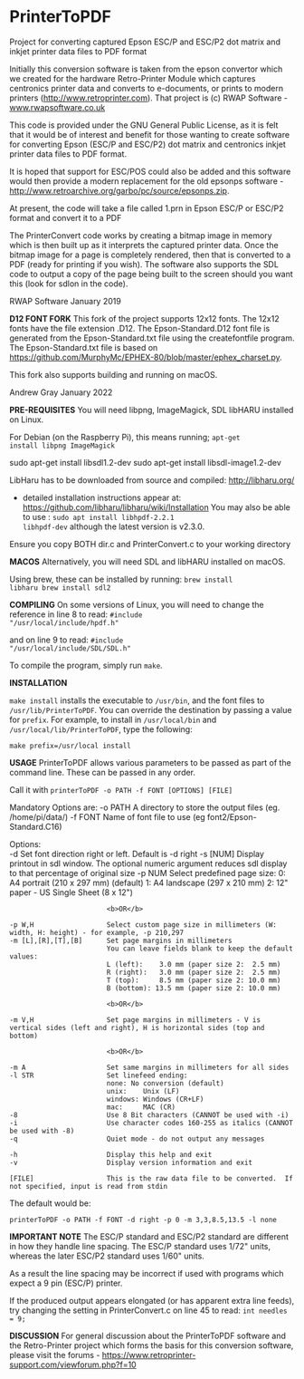 # PrinterToPDF
Project for converting captured Epson ESC/P and ESC/P2 dot matrix and inkjet printer data files to PDF format

Initially this conversion software is taken from the epson convertor which we created for the hardware Retro-Printer Module which captures centronics printer data and converts to e-documents, or prints to modern printers (http://www.retroprinter.com).  That project is (c) RWAP Software - www.rwapsoftware.co.uk

This code is provided under the GNU General Public License, as it is felt that it would be of interest and benefit for those wanting to create software for converting Epson (ESC/P and ESC/P2) dot matrix and centronics inkjet printer data files to PDF format.

It is hoped that support for ESC/POS could also be added and this software would then provide a modern replacement for the old epsonps software - http://www.retroarchive.org/garbo/pc/source/epsonps.zip.

At present, the code will take a file called 1.prn in Epson ESC/P or ESC/P2 format and convert it to a PDF

The PrinterConvert code works by creating a bitmap image in memory which is then built up as it interprets the captured printer data.  Once the bitmap image for a page is completely rendered, then that is converted to a PDF (ready for printing if you wish). The software also supports the SDL code to output a copy of the page being built to the screen should you want this (look for sdlon in the code).

RWAP Software
January 2019

<b>D12 FONT FORK</b>
This fork of the project supports 12x12 fonts. The 12x12 fonts have the file extension .D12. The Epson-Standard.D12 font file is generated from the Epson-Standard.txt file using the createfontfile program. The Epson-Standard.txt file is based on https://github.com/MurphyMc/EPHEX-80/blob/master/ephex_charset.py.

This fork also supports building and running on macOS.

Andrew Gray
January 2022

<b>PRE-REQUISITES</b>
You will need libpng, ImageMagick, SDL libHARU installed on Linux. 

For Debian (on the Raspberry Pi), this means running;
<code>apt-get install libpng ImageMagick</code>

sudo apt-get install libsdl1.2-dev
sudo apt-get install libsdl-image1.2-dev

LibHaru has to be downloaded from source and compiled:
http://libharu.org/
- detailed installation instructions appear at: https://github.com/libharu/libharu/wiki/Installation
You may also be able to use : <code>sudo apt install libhpdf-2.2.1 libhpdf-dev</code> although the latest version is v2.3.0.


Ensure you copy BOTH dir.c and PrinterConvert.c to your working directory

<b>MACOS</b>
Alternatively, you will need SDL and libHARU installed on macOS.

Using brew, these can be installed by running:
<code>brew install libharu
brew install sdl2</code>

<b>COMPILING</b>
On some versions of Linux, you will need to change the reference in line 8 to read:
<code>#include "/usr/local/include/hpdf.h"</code>

and on line 9 to read:
<code>#include "/usr/local/include/SDL/SDL.h"</code>

To compile the program, simply run `make`.

<b>INSTALLATION</b>

`make install` installs the executable to `/usr/bin`, and the font files to `/usr/lib/PrinterToPDF`. You can override the destination by passing a value for `prefix`. For example, to install in `/usr/local/bin` and `/usr/local/lib/PrinterToPDF`, type the following:

`make prefix=/usr/local install`


<b>USAGE</b>
PrinterToPDF allows various parameters to be passed as part of the command line.  These can be passed in any order.

Call it with 
`printerToPDF -o PATH -f FONT [OPTIONS] [FILE]`

Mandatory Options are:
    -o PATH                 A directory to store the output files (eg. /home/pi/data/) 
    -f FONT                 Name of font file to use (eg font2/Epson-Standard.C16)
    
Options:    
    -d                      Set font direction right or left.  Default is -d right
    -s [NUM]                Display printout in sdl window.  The optional numeric argument reduces sdl display to that percentage of original size
    -p NUM                  Select predefined page size:
                            0: A4 portrait (210 x 297 mm) (default)
                            1: A4 landscape (297 x 210 mm)
                            2: 12" paper - US Single Sheet (8 x 12")

                            <b>OR</b>

    -p W,H                  Select custom page size in millimeters (W: width, H: height) - for example, -p 210,297
    -m [L],[R],[T],[B]      Set page margins in millimeters
                            You can leave fields blank to keep the default values:
                            L (left):    3.0 mm (paper size 2:  2.5 mm)
                            R (right):   3.0 mm (paper size 2:  2.5 mm)
                            T (top):     8.5 mm (paper size 2: 10.0 mm)
                            B (bottom): 13.5 mm (paper size 2: 10.0 mm)

                            <b>OR</b>

    -m V,H                  Set page margins in millimeters - V is vertical sides (left and right), H is horizontal sides (top and bottom)

                            <b>OR</b>
                            
    -m A                    Set same margins in millimeters for all sides
    -l STR                  Set linefeed ending:
                            none: No conversion (default)
                            unix:    Unix (LF)
                            windows: Windows (CR+LF)
                            mac:     MAC (CR)
    -8                      Use 8 Bit characters (CANNOT be used with -i)
    -i                      Use character codes 160-255 as italics (CANNOT be used with -8)
    -q                      Quiet mode - do not output any messages
    
    -h                      Display this help and exit
    -v                      Display version information and exit
    
    [FILE]                  This is the raw data file to be converted.  If not specified, input is read from stdin
                            
The default would be:

`printerToPDF -o PATH -f FONT -d right -p 0 -m 3,3,8.5,13.5 -l none`



<b>IMPORTANT NOTE</b>
The ESC/P standard and ESC/P2 standard are different in how they handle line spacing.  The ESC/P standard uses 1/72" units, whereas the later ESC/P2 standard uses 1/60" units.

As a result the line spacing may be incorrect if used with programs which expect a 9 pin (ESC/P) printer.

If the produced output appears elongated (or has apparent extra line feeds), try changing the setting in PrinterConvert.c on line 45 to read:
<code>int needles = 9;</code>


<b>DISCUSSION</b>
For general discussion about the PrinterToPDF software and the Retro-Printer project which forms the basis for this conversion software, please visit the forums - https://www.retroprinter-support.com/viewforum.php?f=10
